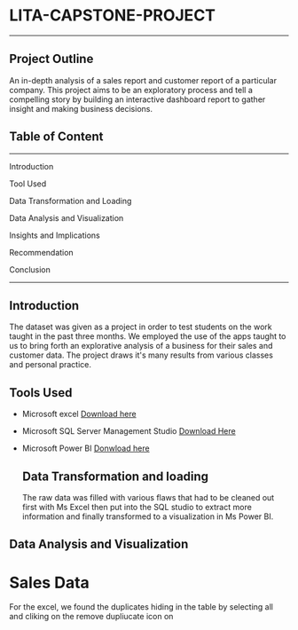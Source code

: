 # LITA-CAPSTONE-PROJECT
-----
## Project Outline
An in-depth analysis of a sales report and customer report of a particular company. This project aims to be an exploratory process and tell a compelling story by building an interactive dashboard report to gather insight and making business decisions.


## Table of Content
----

Introduction

Tool Used

Data Transformation and Loading

Data Analysis and Visualization

Insights and Implications

Recommendation

Conclusion

- - -

## Introduction
The dataset was given as a project in order to test students on the work taught in the past three months. We employed the use of the apps taught to us to bring forth an explorative analysis of a business for their sales and customer data. The project draws it's many results from various classes and personal practice. 

## Tools Used
- Microsoft excel [Download here](https://www.microsoft.com)
- Microsoft SQL Server Management Studio [Download Here](https://aka.ms/ssmsfullsetup)
- Microsoft Power BI [Donwload here](https://www.microsoft.com/en-us/download/details.aspx?id=58494)

  ## Data Transformation and loading
  The raw data was filled with various flaws that had to be cleaned out first with Ms Excel then put into the SQL studio to extract more information and finally transformed to a visualization in Ms Power BI.



## Data Analysis and Visualization
# Sales Data
For the excel, we found the duplicates hiding in the table by selecting all and cliking on the remove dupliucate icon on 
